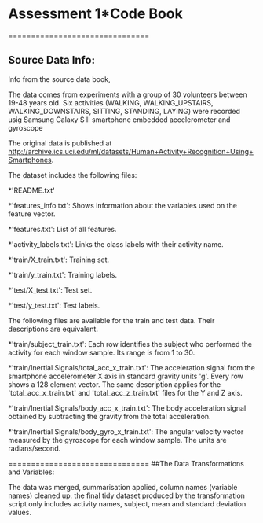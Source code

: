 # Assessment 1*Code Book
===============================

## Source Data Info:

Info from the source data book, 

The data comes from experiments with a group of 30 volunteers between 19-48 years old.
Six activities (WALKING, WALKING_UPSTAIRS, WALKING_DOWNSTAIRS, SITTING, STANDING, LAYING) were recorded usig Samsung Galaxy S II smartphone embedded accelerometer and gyroscope
 
The original data is published at http://archive.ics.uci.edu/ml/datasets/Human+Activity+Recognition+Using+Smartphones.
 
 The dataset includes the following files:
 
*'README.txt'
 
*'features_info.txt': Shows information about the variables used on the feature vector.
 
*'features.txt': List of all features.
 
*'activity_labels.txt': Links the class labels with their activity name.
 
*'train/X_train.txt': Training set.
 
*'train/y_train.txt': Training labels.
 
*'test/X_test.txt': Test set.
 
*'test/y_test.txt': Test labels.
 
 The following files are available for the train and test data. Their descriptions are equivalent. 
 
*'train/subject_train.txt': Each row identifies the subject who performed the activity for each window sample. Its range is from 1 to 30. 
 
*'train/Inertial Signals/total_acc_x_train.txt': The acceleration signal from the smartphone accelerometer X axis in standard gravity units 'g'. Every row shows a 128 element vector. The same description applies for the 'total_acc_x_train.txt' and 'total_acc_z_train.txt' files for the Y and Z axis. 
 
*'train/Inertial Signals/body_acc_x_train.txt': The body acceleration signal obtained by subtracting the gravity from the total acceleration. 
 
*'train/Inertial Signals/body_gyro_x_train.txt': The angular velocity vector measured by the gyroscope for each window sample. The units are radians/second. 


===============================
##The Data Transformations and Variables:

The data was merged, summarisation applied, column names (variable names) cleaned up. the final tidy dataset produced by the transformation script only includes activity names, subject, mean and standard deviation values.





